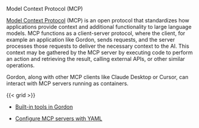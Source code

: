 Model Context Protocol (MCP)


[Model Context Protocol](https://modelcontextprotocol.io/introduction) (MCP) is
an open protocol that standardizes how applications provide context and
additional functionality to large language models. MCP functions as a
client-server protocol, where the client, for example an application like
Gordon, sends requests, and the server processes those requests to deliver the
necessary context to the AI. This context may be gathered by the MCP server by
executing code to perform an action and retrieving the result, calling external
APIs, or other similar operations.

Gordon, along with other MCP clients like Claude Desktop or Cursor, can interact
with MCP servers running as containers.

{{< grid >}}



- [Built-in tools in Gordon](https://docs.docker.com/ai/gordon/mcp/built-in-tools/)

- [Configure MCP servers with YAML](https://docs.docker.com/ai/gordon/mcp/yaml/)

